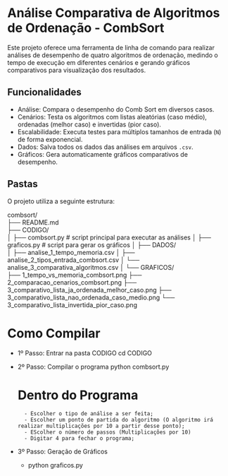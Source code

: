 # Análise Comparativa de Algoritmos de Ordenação - CombSort

Este projeto oferece uma ferramenta de linha de comando para realizar análises de desempenho de quatro algoritmos de ordenação, medindo o tempo de execução em diferentes cenários e gerando gráficos comparativos para visualização dos resultados.

## Funcionalidades

- Análise: Compara o desempenho do Comb Sort em diversos casos.
- Cenários: Testa os algoritmos com listas aleatórias (caso médio), ordenadas (melhor caso) e invertidas (pior caso).
- Escalabilidade: Executa testes para múltiplos tamanhos de entrada (`N`) de forma exponencial.
- Dados: Salva todos os dados das análises em arquivos `.csv`.
- Gráficos: Gera automaticamente gráficos comparativos de desempenho.

## Pastas

O projeto utiliza a seguinte estrutura:

combsort/                 
├── README.md              
├── CODIGO/                
│   ├── combsort.py          # script principal para executar as análises
│   ├── graficos.py          # script para gerar os gráficos
│
├── DADOS/                 
│   ├── analise_1_tempo_memoria.csv
│   ├── analise_2_tipos_entrada_combsort.csv
│   └── analise_3_comparativa_algoritmos.csv
│
└── GRAFICOS/             
    ├── 1_tempo_vs_memoria_combsort.png
    ├── 2_comparacao_cenarios_combsort.png
    ├── 3_comparativo_lista_ja_ordenada_melhor_caso.png
    ├── 3_comparativo_lista_nao_ordenada_caso_medio.png
    └── 3_comparativo_lista_invertida_pior_caso.png


# Como Compilar

- 1º Passo: Entrar na pasta CODIGO
    cd CODIGO

- 2º Passo: Compilar o programa
    python combsort.py

    # Dentro do Programa
        - Escolher o tipo de análise a ser feita;
        - Escolher um ponto de partida do algoritmo (O algoritmo irá realizar multiplicações por 10 a partir desse ponto);
        - EScolher o número de passos (Multiplicações por 10)
        - Digitar 4 para fechar o programa;
    
- 3º Passo: Geração de Gráficos
    - python graficos.py
